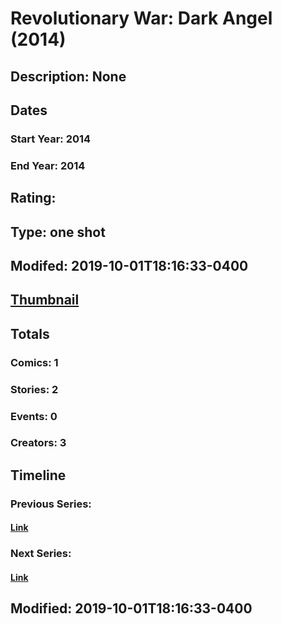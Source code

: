 # Revolutionary War: Dark Angel (2014)
## Description: None
## Dates
### Start Year: 2014
### End Year: 2014
## Rating: 
## Type: one shot
## Modifed: 2019-10-01T18:16:33-0400
## [Thumbnail](http://i.annihil.us/u/prod/marvel/i/mg/e/00/5448097b04956.jpg)
## Totals
### Comics: 1
### Stories: 2
### Events: 0
### Creators: 3
## Timeline
### Previous Series: 
#### [Link]()
### Next Series: 
#### [Link]()
## Modified: 2019-10-01T18:16:33-0400